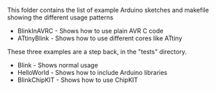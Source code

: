 This folder contains the list of example Arduino sketches and makefile showing
the different usage patterns

- BlinkInAVRC - Shows how to use plain AVR C code
- ATtinyBlink - Shows how to use different cores like ATtiny

These three examples are a step back, in the "tests" directory.

- Blink - Shows normal usage
- HelloWorld - Shows how to include Arduino libraries
- BlinkChipKIT - Shows how to use ChipKIT
